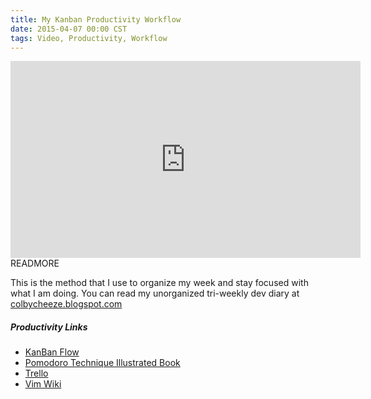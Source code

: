 ```yaml
---
title: My Kanban Productivity Workflow
date: 2015-04-07 00:00 CST
tags: Video, Productivity, Workflow
---
```


<iframe width="560" height="315" src="https://www.youtube.com/embed/948lEjYQ3g4" frameborder="0" allowfullscreen></iframe>
READMORE

This is the method that I use to organize my week and stay focused with what I am doing.
You can read my unorganized tri-weekly dev diary at [colbycheeze.blogspot.com](http://colbycheeze.blogspot.com)

##### Productivity Links
  * [KanBan Flow](http://Kanbanflow.com)
  * [Pomodoro Technique Illustrated Book](http://www.amazon.com/Pomodoro-Technique-Illustrated-Pragmatic-Life/dp/1934356506)
  * [Trello](https://trello.com)
  * [Vim Wiki](https://github.com/vimwiki/vimwiki)


